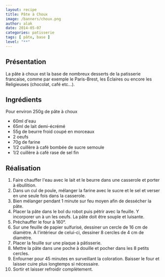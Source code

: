 ```yaml
---
layout: recipe
title: Pâte à Choux
image: /banners/choux.png
author: alak
date: 2014-05-07
categories: patisserie
tags: [ pâte, base ]
level: "**"
---
```


## Présentation

La pâte à choux est la base de nombreux desserts de la patisserie francaise, comme par exemple le Paris-Brest,
les Éclaires ou encore les Religieuses (chocolat, café etc...).


## Ingrédients

Pour environ 250g de pâte à choux

* 60ml d'eau
* 65ml de lait demi-écrémé
* 55g de beurre froid coupé en morceaux
* 2 oeufs
* 70g de farine
* 1/2 cuillère à café bombée de sucre semoule
* 1/2 cuillère à café rase de sel fin


## Réalisation

1. Faire chauffer l'eau avec le lait et le beurre dans une casserole et porter à ébullition.
2. Dans un cul de poule, mélanger la farine avec le sucre et le sel et verser en une seule fois dans la casserole.
3. Bien mélanger pendant 1 minute sur feu moyen afin de dessécher la pâte.
4. Placer la pâte dans le bol du robot puis pétrir avec la feuille. Y incorporer un à un les oeufs. La pâte doit être souple et luisante.
5. Préchauffer le four à 160°.
6. Sur une feuille de papier sulfurisé, dessiner un cercle de 16 cm de diamètre. A l'intérieur de celui-ci, dessiner 8 cercles de 4 cm de diamètre.
7. Placer la feuille sur une plaque à pâtisserie.
8. Mettre la pâte dans une poche à douille et pocher dans les 8 petits cercles.
9. Enfourner pour 45 minutes en surveillant la coloration. Baisser le four et laisser cuire plus longtemps si nécessaire.
10. Sortir et laisser refroidir complètement.
